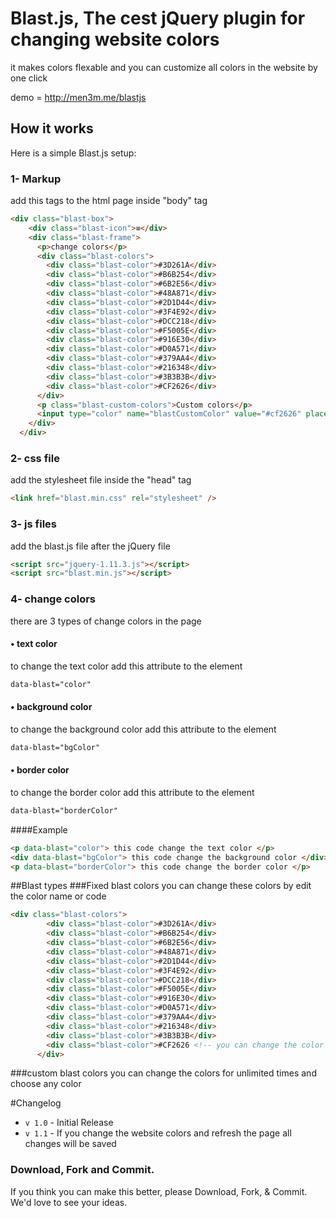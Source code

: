 # Blast.js, The cest jQuery plugin for changing website colors

it makes colors flexable and you can customize all colors in the website by one click

demo = http://men3m.me/blastjs

## How it works
Here is a simple Blast.js setup:

###  1- Markup
add this tags to the html page inside "body" tag
```html
<div class="blast-box">
    <div class="blast-icon">≡</div>
    <div class="blast-frame">
      <p>change colors</p>
      <div class="blast-colors">
        <div class="blast-color">#3D261A</div>
        <div class="blast-color">#B6B254</div>
        <div class="blast-color">#6B2E56</div>
        <div class="blast-color">#48A871</div>
        <div class="blast-color">#2D1D44</div>
        <div class="blast-color">#3F4E92</div>
        <div class="blast-color">#DCC218</div>
        <div class="blast-color">#F5005E</div>
        <div class="blast-color">#916E30</div>
        <div class="blast-color">#D0A571</div>
        <div class="blast-color">#379AA4</div>
        <div class="blast-color">#216348</div>
        <div class="blast-color">#3B3B3B</div>
        <div class="blast-color">#CF2626</div>
      </div>
      <p class="blast-custom-colors">Custom colors</p>
      <input type="color" name="blastCustomColor" value="#cf2626" placeholder="color code...">
    </div>
  </div>
  ```
###   2- css file
add the stylesheet file inside the "head" tag
```html
<link href="blast.min.css" rel="stylesheet" />
```
###   3- js files
add the blast.js file after the jQuery file
```html
<script src="jquery-1.11.3.js"></script>
<script src="blast.min.js"></script>
```

### 4- change colors
there are 3 types of change colors in the page
#### • text color
to change the text color add this attribute to the element
```html
data-blast="color"
```
#### • background color
to change the background color add this attribute to the element
```html
data-blast="bgColor"
```
#### • border color
to change the border color add this attribute to the element
```html
data-blast="borderColor"
```
####Example
```html
<p data-blast="color"> this code change the text color </p>
<div data-blast="bgColor"> this code change the background color </div>
<p data-blast="borderColor"> this code change the border color </p>
```
##Blast types
###Fixed blast colors
you can change these colors by edit the color name or code
```html
<div class="blast-colors">
        <div class="blast-color">#3D261A</div>
        <div class="blast-color">#B6B254</div>
        <div class="blast-color">#6B2E56</div>
        <div class="blast-color">#48A871</div>
        <div class="blast-color">#2D1D44</div>
        <div class="blast-color">#3F4E92</div>
        <div class="blast-color">#DCC218</div>
        <div class="blast-color">#F5005E</div>
        <div class="blast-color">#916E30</div>
        <div class="blast-color">#D0A571</div>
        <div class="blast-color">#379AA4</div>
        <div class="blast-color">#216348</div>
        <div class="blast-color">#3B3B3B</div>
        <div class="blast-color">#CF2626 <!-- you can change the color by type it's name or code here --> </div>
      </div>
```
###custom blast colors
you can change the colors for unlimited times and choose any color

#Changelog
* `v 1.0` - Initial Release
* `v 1.1` - If you change the website colors and refresh the page all changes will be saved

### Download, Fork and Commit.
If you think you can make this better, please Download, Fork, & Commit. We'd love to see your ideas.
